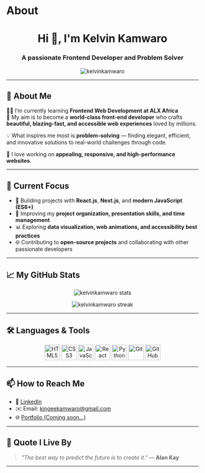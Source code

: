 # About
<h1 align="center">Hi 👋, I'm Kelvin Kamwaro</h1>
<h3 align="center">A passionate Frontend Developer and Problem Solver</h3>

<p align="center">
  <img src="https://komarev.com/ghpvc/?username=kelvinkamwaro&label=Profile%20views&color=0e75b6&style=flat" alt="kelvinkamwaro" />
</p>

---

## 🌱 About Me  

👨‍💻 I’m currently learning **Frontend Web Development at ALX Africa**  
🚀 My aim is to become a **world-class front-end developer** who crafts **beautiful, blazing-fast, and accessible web experiences** loved by millions.

💡 What inspires me most is **problem-solving** — finding elegant, efficient, and innovative solutions to real-world challenges through code.

🎨 I love working on **appealing, responsive, and high-performance websites**.

---

## 💼 Current Focus  

- 🔭 Building projects with **React.js**, **Next.js**, and **modern JavaScript (ES6+)**
- 🎯 Improving my **project organization, presentation skills, and time management**
- 📊 Exploring **data visualization, web animations, and accessibility best practices**
- 🌐 Contributing to **open-source projects** and collaborating with other passionate developers

---

## 📈 My GitHub Stats  

<p align="center">
  <img src="https://github-readme-stats.vercel.app/api?username=kelvinkamwaro&show_icons=true&theme=radical" alt="kelvinkamwaro stats"/>
</p>

<p align="center">
  <img src="https://github-readme-streak-stats.herokuapp.com/?user=kelvinkamwaro&theme=radical" alt="kelvinkamwaro streak"/>
</p>

---

## 🛠️ Languages & Tools  

<p align="center">
  <img src="https://cdn.jsdelivr.net/gh/devicons/devicon/icons/html5/html5-original.svg" alt="HTML5" width="40" height="40"/>  
  <img src="https://cdn.jsdelivr.net/gh/devicons/devicon/icons/css3/css3-original.svg" alt="CSS3" width="40" height="40"/>  
  <img src="https://cdn.jsdelivr.net/gh/devicons/devicon/icons/javascript/javascript-original.svg" alt="JavaScript" width="40" height="40"/>  
  <img src="https://cdn.jsdelivr.net/gh/devicons/devicon/icons/react/react-original.svg" alt="React" width="40" height="40"/>  
  <img src="https://cdn.jsdelivr.net/gh/devicons/devicon/icons/python/python-original.svg" alt="Python" width="40" height="40"/>  
  <img src="https://cdn.jsdelivr.net/gh/devicons/devicon/icons/git/git-original.svg" alt="Git" width="40" height="40"/>  
  <img src="https://cdn.jsdelivr.net/gh/devicons/devicon/icons/github/github-original.svg" alt="GitHub" width="40" height="40"/>  
</p>

---

## 📫 How to Reach Me  

- 💼 [LinkedIn](https://www.linkedin.com/in/kelvin-kamwaro-875895342/)
- ✉️ Email: kingeekamwaro@gmail.com  
- 🌐 [Portfolio (Coming soon...)](#)

---

## 📌 Quote I Live By  

> *"The best way to predict the future is to create it."* — **Alan Kay**

---


